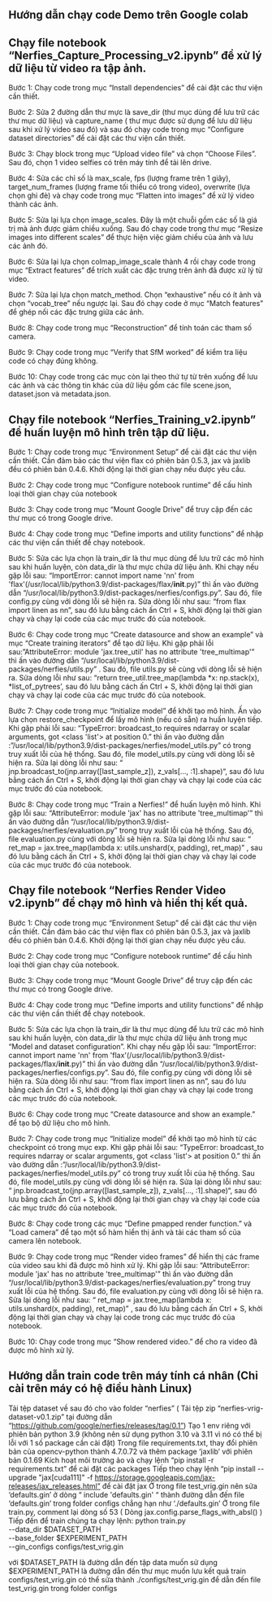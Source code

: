 Hướng dẫn chạy code Demo trên Google colab
-------------------------------------------------------------------------------
Chạy file notebook “Nerfies_Capture_Processing_v2.ipynb” để xử lý dữ liệu từ video ra tập ảnh.
------------------------------------------------------------------------
Bước 1: Chạy code trong mục “Install dependencies” để cài đặt các thư viện cần thiết.

Bước 2:  Sửa 2 đường dẫn thư mực là save_dir (thư mục dùng để lưu trữ các thư mục dữ liệu) và capture_name ( thư mục được sử dụng để lưu dữ liệu sau khi xử lý video sau đó) và sau đó chạy code trong mục “Configure dataset directories” để cài đặt các thư viện cần thiết.

Bước 3: Chạy block trong mục “Upload video file” và chọn “Choose Files”. Sau đó, chọn 1 video selfies có trên máy tính để tải lên drive.

Bước 4: Sửa các chỉ số là max_scale, fps (lượng frame trên 1 giây), target_num_frames (lượng frame tối thiểu có trong video), overwrite (lựa chọn ghi đè) và chạy code trong mục “Flatten into images” để xử lý video thành các ảnh.

Bước 5: Sửa lại lựa chọn image_scales. Đây là một chuỗi gồm các số là giá trị mà ảnh được giảm chiều xuống. Sau đó chạy code trong thư mục “Resize images into different scales” để thực hiện việc giảm chiều của ảnh và lưu các ảnh đó. 

Bước 6: Sửa lại lựa chọn colmap_image_scale thành 4 rồi chạy code trong mục “Extract features” để trích xuất các đặc trưng trên ảnh đã được xử lý từ video.

Bước 7: Sửa lại lựa chọn match_method. Chọn “exhaustive” nếu có ít ảnh và chọn “vocab_tree” nếu ngược lại. Sau đó chạy code ở mục “Match features” để ghép nối các đặc trưng giữa các ảnh.

Bước 8: Chạy code trong mục “Reconstruction” để tính toán các tham số camera. 

Bước 9: Chạy code trong mục “Verify that SfM worked” để kiểm tra liệu code có chạy đúng không. 

Bước 10: Chạy code trong các mục còn lại theo thứ tự từ trên xuống để lưu các ảnh và các thông tin khác của dữ liệu gồm các file scene.json, dataset.json và metadata.json. 

Chạy file notebook “Nerfies_Training_v2.ipynb” để huấn luyện mô hình trên tập dữ liệu.
----------------------------------------------------------------------
Bước 1: Chạy code trong mục “Environment Setup” để cài đặt các thư viện cần thiết. Cần đảm bảo các thư viện flax có phiên bản 0.5.3, jax và jaxlib đều có phiên bản 0.4.6.  Khởi động lại thời gian chạy nếu được yêu cầu. 

Bước 2: Chạy code trong mục “Configure notebook runtime” để cấu hình loại thời gian chạy của notebook

Bước 3: Chạy code trong mục “Mount Google Drive” để truy cập đến các thư mục có trong Google drive.

Bước 4: Chạy code trong mục “Define imports and utility functions” để nhập các thư viện cần thiết để chạy notebook.

Bước 5: Sửa các lựa chọn là train_dir là thư mục dùng để lưu trữ các mô hình sau khi huấn luyện, còn data_dir là thư mực chứa dữ liệu ảnh. Khi chạy nếu gặp lỗi sau: “ImportError: cannot import name 'nn' from 'flax'(/usr/local/lib/python3.9/dist-packages/flax/__init__.py)”  thì ấn vào đường dẫn “/usr/local/lib/python3.9/dist-packages/nerfies/configs.py”.  Sau đó, file config.py cùng với dòng lỗi sẽ hiện ra. Sửa dòng lỗi như sau:  “from flax import linen as nn”, sau đó lưu bằng cách ấn Ctrl + S, khởi động lại thời gian chạy và chạy lại code của các mục trước đó của notebook.

Bước 6: Chạy code trong mục “Create datasource and show an example” và mục “Create training iterators” để tạo dữ liệu. Khi gặp phải lỗi sau:”AttributeError: module 'jax.tree_util' has no attribute 'tree_multimap'” thì ấn vào đường dẫn “/usr/local/lib/python3.9/dist-packages/nerfies/utils.py” . Sau đó, file utils.py sẽ cùng với dòng lỗi sẽ hiện ra. Sửa dòng lỗi như sau: “return tree_util.tree_map(lambda *x: np.stack(x), *list_of_pytrees’, sau đó lưu bằng cách ấn Ctrl + S, khởi động lại  thời gian chạy và chạy lại code của các mục trước đó của notebook.

Bước 7: Chạy code trong mục “Initialize model” để khởi tạo mô hình. Ấn vào lựa chọn restore_checkpoint để lấy mô hình (nếu có sẵn) ra huấn luyện tiếp. Khi gặp phải lỗi sau: “TypeError: broadcast_to requires ndarray or scalar arguments, got <class 'list'> at position 0.” thì ấn vào đường dẫn :”/usr/local/lib/python3.9/dist-packages/nerfies/model_utils.py” có trong truy xuất lỗi của hệ thống. Sau đó, file model_utils.py cùng với dòng lỗi sẽ hiện ra. Sửa lại dòng lỗi như sau: “ jnp.broadcast_to(jnp.array([last_sample_z]), z_vals[..., :1].shape)“, sau đó lưu bằng cách ấn Ctrl + S, khởi động lại thời gian chạy và chạy lại code của các mục trước đó của notebook.

Bước 8: Chạy code trong mục “Train a Nerfies!” để huấn luyện mô hình. Khi gặp lỗi sau: “AttributeError: module 'jax' has no attribute 'tree_multimap'” thì ấn vào đường dẫn “/usr/local/lib/python3.9/dist-packages/nerfies/evaluation.py” trong truy xuất lỗi của hệ thống. Sau đó, file evaluation.py cùng với dòng lỗi sẽ hiện ra. Sửa lại dòng lỗi như sau: “ ret_map = jax.tree_map(lambda x: utils.unshard(x, padding), ret_map)” , sau đó lưu bằng cách ấn Ctrl + S, khởi động lại thời gian chạy và chạy lại code của các mục trước đó của notebook.

Chạy file notebook “Nerfies Render Video v2.ipynb” để chạy mô hình và hiển thị kết quả.
-------------------------------------------------------------------------------
Bước 1: Chạy code trong mục “Environment Setup” để cài đặt các thư viện cần thiết. Cần đảm bảo các thư viện flax có phiên bản 0.5.3, jax và jaxlib đều có phiên bản 0.4.6.  Khởi động lại thời gian chạy nếu được yêu cầu. 

Bước 2: Chạy code trong mục “Configure notebook runtime” để cấu hình loại thời gian chạy của notebook.

Bước 3: Chạy code trong mục “Mount Google Drive” để truy cập đến các thư mục có trong Google drive.

Bước 4: Chạy code trong mục “Define imports and utility functions” để nhập các thư viện cần thiết để chạy notebook.

Bước 5: Sửa các lựa chọn là train_dir là thư mục dùng để lưu trữ các mô hình sau khi huấn luyện, còn data_dir là thư mực chứa dữ liệu ảnh  trong mục “Model and dataset configuration”. Khi chạy nếu gặp lỗi sau: “ImportError: cannot import name 'nn' from 'flax'(/usr/local/lib/python3.9/dist-packages/flax/__init__.py)”  thì ấn vào đường dẫn “/usr/local/lib/python3.9/dist-packages/nerfies/configs.py”.  Sau đó, file config.py cùng với dòng lỗi sẽ hiện ra. Sửa dòng lỗi như sau:  “from flax import linen as nn”, sau đó lưu bằng cách ấn Ctrl + S, khởi động lại thời gian chạy và chạy lại code trong các mục trước đó của notebook.

Bước 6: Chạy code trong mục “Create datasource and show an example.” để tạo bộ dữ liệu cho mô hình.

Bước 7: Chạy code trong mục “Initialize model” để khởi tạo mô hình từ các checkpoint có trong mục exp. Khi gặp phải lỗi sau: “TypeError: broadcast_to requires ndarray or scalar arguments, got <class 'list'> at position 0.” thì ấn vào đường dẫn :”/usr/local/lib/python3.9/dist-packages/nerfies/model_utils.py” có trong truy xuất lỗi của hệ thống. Sau đó, file model_utils.py cùng với dòng lỗi sẽ hiện ra. Sửa lại dòng lỗi như sau: “ jnp.broadcast_to(jnp.array([last_sample_z]), z_vals[..., :1].shape)“, sau đó lưu bằng cách ấn Ctrl + S, khởi động lại thời gian chạy và chạy lại code của các mục trước đó của notebook.

Bước 8: Chạy code trong các mục “Define pmapped render function.” và “Load camera” để tạo một số hàm hiển thị ảnh và tải các tham số của camera lên notebook. 

Bước 9: Chạy code trong mục “Render video frames” để hiển thị các frame của video sau khi đã được mô hình xử lý. Khi gặp lỗi sau: “AttributeError: module 'jax' has no attribute 'tree_multimap'” thì ấn vào đường dẫn “/usr/local/lib/python3.9/dist-packages/nerfies/evaluation.py” trong truy xuất lỗi của hệ thống. Sau đó, file evaluation.py cùng với dòng lỗi sẽ hiện ra. Sửa lại dòng lỗi như sau: “ ret_map = jax.tree_map(lambda x: utils.unshard(x, padding), ret_map)” , sau đó lưu bằng cách ấn Ctrl + S, khởi động lại thời gian chạy và chạy lại  code trong các mục trước đó của notebook.

Bước 10: Chạy code trong mục “Show rendered video.” để cho ra video đã được mô hình xử lý. 




Hướng dẫn train code trên máy tính cá nhân (Chỉ cài trên máy có hệ điều hành Linux)
-------------------------------------------------------------------------------
Tải tệp dataset về sau đó cho vào folder “nerfies” 
( Tải tệp zip “nerfies-vrig-dataset-v0.1.zip” tại đường dẫn “https://github.com/google/nerfies/releases/tag/0.1”)
Tạo 1 env riêng với phiên bản python 3.9 (không nên sử dụng python 3.10 và 3.11 vì nó có thể bị lỗi với 1 số package cần cài đặt)
Trong file requirements.txt, thay đổi phiên bản của opencv-python thành 4.7.0.72 và thêm package ‘jaxlib’ với phiên bản 0.1.69
Kích hoạt môi trường ảo và chạy lệnh “pip install -r requirements.txt” để cài đặt các packages
Tiếp theo chạy lệnh “pip install --upgrade "jax[cuda111]" -f https://storage.googleapis.com/jax-releases/jax_releases.html” để cài đặt jax
Ở trong file test_vrig.gin nên sửa ‘defaults.gin’ ở dòng “ include 'defaults.gin' “ thành đường dẫn đến file ‘defaults.gin’ trong folder configs chẳng hạn như ‘./defaults.gin’
Ở trong file train.py, comment lại dòng số 53 
( Dòng  jax.config.parse_flags_with_absl()  ) 
Tiếp đến để train chúng ta chạy lệnh:
python train.py \
    --data_dir $DATASET_PATH \
    --base_folder $EXPERIMENT_PATH \
    --gin_configs configs/test_vrig.gin


với $DATASET_PATH là đường dẫn đến tập data muốn sử dụng
      $EXPERIMENT_PATH là đường dẫn đến thư mục muốn lưu kết quả train
     configs/test_vrig.gin có thể sửa thành ./configs/test_vrig.gin để dẫn đến file test_vrig.gin trong folder configs

